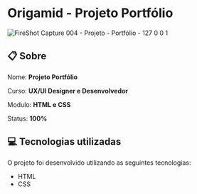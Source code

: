 # Origamid - Projeto Portfólio

![FireShot Capture 004 - Projeto - Portfólio - 127 0 0 1](https://user-images.githubusercontent.com/103017821/164604028-5259f13b-554a-4f55-885e-87b58c25069d.png)

## :clipboard: Sobre 
Nome: <strong>Projeto Portfólio</strong><p>
Curso:  <strong>UX/UI Designer e Desenvolvedor</strong><p>
Modulo: <strong>HTML e CSS</strong>

Status: <strong>100%</strong>

## :computer: Tecnologias utilizadas

O projeto foi desenvolvido utilizando as seguintes tecnologias:

- HTML
- CSS
